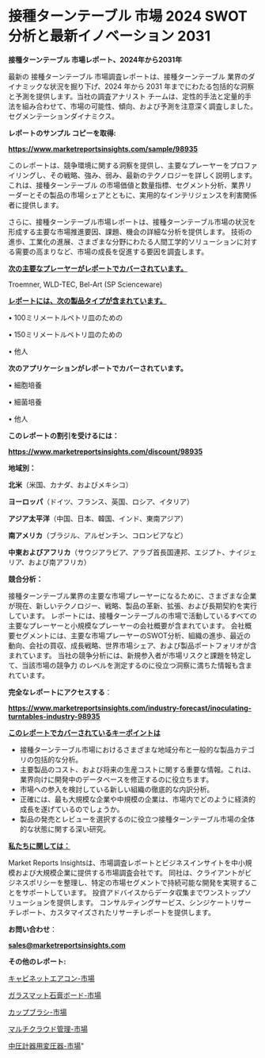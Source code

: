 # 接種ターンテーブル 市場 2024 SWOT 分析と最新イノベーション 2031

<strong>接種ターンテーブル 市場レポート、2024年から2031年</strong>

最新の 接種ターンテーブル 市場調査レポートは、接種ターンテーブル 業界のダイナミックな状況を掘り下げ、2024 年から 2031 年までにわたる包括的な洞察と予測を提供します。当社の調査アナリスト チームは、定性的手法と定量的手法を組み合わせて、市場の可能性、傾向、および予測を注意深く調査しました。 セグメンテーションダイナミクス。



<strong>レポートのサンプル コピーを取得:</strong> <a href=https://www.marketreportsinsights.com/sample/98935>

<strong><u>https://www.marketreportsinsights.com/sample/98935</u></strong></a>

このレポートは、競争環境に関する洞察を提供し、主要なプレーヤーをプロファイリングし、その戦略、強み、弱み、最新のテクノロジーを詳しく説明します。 これは、接種ターンテーブル の市場価値と数量指標、セグメント分析、業界リーダーとその製品の市場シェアとともに、実用的なインテリジェンスを利害関係者に提供します。

さらに、接種ターンテーブル市場レポートは、接種ターンテーブル市場の状況を形成する主要な市場推進要因、課題、機会の詳細な分析を提供します。 技術の進歩、工業化の進展、さまざまな分野にわたる人間工学的ソリューションに対する需要の高まりなど、市場の成長を促進する要因を調査します。



<strong><u>次の主要なプレーヤーがレポートでカバーされています。</u></strong>

Troemner, WLD-TEC, Bel-Art (SP Scienceware)



<strong><u><b>レポートには、次の製品タイプが含まれています。</b></u></strong>

• 100ミリメートルペトリ皿のための

• 150ミリメートルペトリ皿のための

• 他人



<strong><b>次のアプリケーションがレポートでカバーされています。</b></strong>

• 細胞培養

• 細菌培養

• 他人



<strong><b>このレポートの割引を受けるには：</b></strong><a href=https://www.marketreportsinsights.com/discount/98935>

<strong><u>https://www.marketreportsinsights.com/discount/98935</u></strong></a>



<strong>地域別：</strong>



<strong>北米</strong>（米国、カナダ、およびメキシコ）



<strong>ヨーロッパ</strong>（ドイツ、フランス、英国、ロシア、イタリア）



<strong>アジア太平洋</strong>（中国、日本、韓国、インド、東南アジア）



<strong>南アメリカ</strong>（ブラジル、アルゼンチン、コロンビアなど）



<strong>中東およびアフリカ</strong>（サウジアラビア、アラブ首長国連邦、エジプト、ナイジェリア、および南アフリカ）



<strong>競合分析：</strong>

接種ターンテーブル業界の主要な市場プレーヤーになるために、さまざまな企業が現在、新しいテクノロジー、戦略、製品の革新、拡張、および長期契約を実行しています。 レポートには、接種ターンテーブルの市場で活動しているすべての主要なプレーヤーと小規模なプレーヤーの会社概要が含まれています。 会社概要セグメントには、主要な市場プレーヤーのSWOT分析、組織の進歩、最近の動向、会社の買収、成長戦略、世界市場シェア、および製品ポートフォリオが含まれています。 当社の競争分析には、新規参入者が市場リスクと課題を特定して、当該市場の競争力 のレベルを測定するのに役立つ洞察に満ちた情報も含まれています。



<strong>完全なレポートにアクセスする</strong>：

<a href=https://www.marketreportsinsights.com/industry-forecast/inoculating-turntables-industry-98935>

<strong><u>https://www.marketreportsinsights.com/industry-forecast/inoculating-turntables-industry-98935</u></strong></a>



<strong><u><b>このレポートでカバーされているキーポイントは</b></u></strong>
<ul>
  <li>接種ターンテーブル市場におけるさまざまな地域分布と一般的な製品カテゴリの包括的な分析。</li>
  <li>主要製品のコスト、および将来の生産コストに関する重要な情報。これは、業界向けに開発中のデータベースを修正するのに役立ちます。</li>
  <li>市場への参入を検討している新しい組織の徹底的な内訳分析。</li>
  <li>正確には、最も大規模な企業や中規模の企業は、市場内でどのように経済的成長を遂げているのでしょうか。</li>
  <li>製品の発売とレビューを選択するのに役立つ接種ターンテーブル市場の全体的な状態に関する深い研究。</li>
</ul>


<strong><u><b>私たちに関しては：</b></u></strong>

Market Reports Insightsは、市場調査レポートとビジネスインサイトを中小規模および大規模企業に提供する市場調査会社です。 同社は、クライアントがビジネスポリシーを整理し、特定の市場セグメントで持続可能な開発を実現することをサポートしています。 投資アドバイスからデータ収集までワンストップソリューションを提供します。 コンサルティングサービス、シンジケートリサーチレポート、カスタマイズされたリサーチレポートを提供します。



<strong><b>お問い合わせ</b></strong>：

<a href=mailto:sales@marketreportsinsights.com>

<strong><u>sales@marketreportsinsights.com</u></strong></a>



<strong>その他のレポート:</strong>

<a href=https://www.linkedin.com/pulse/キャビネットエアコン-市場-2023-総利益と主要ベンダー-2030-jsl7c/>キャビネットエアコン-市場</a>

<a href=https://www.linkedin.com/pulse/ガラスマット石膏ボード-市場-2023-最新の-cagr-および成長分析-2030-trend-titans-360-analysis-pngff/>ガラスマット石膏ボード-市場</a>

<a href=https://www.linkedin.com/pulse/カップブラシ-市場-2023-swot-分析と最新イノベーション-2030-rgb3f/>カップブラシ-市場</a>

<a href=https://www.linkedin.com/pulse/マルチクラウド管理-市場-2023-年のダイナミクスとビジネストレンド-cgysf/>マルチクラウド管理-市場</a>

<a href=https://www.linkedin.com/pulse/中圧計器用変圧器-市場-2023-収益と成長ドライバー-2030-analytics-achievers-24-analysis-9jw5f/>中圧計器用変圧器-市場</a>"
